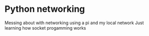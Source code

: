 # Python networking

Messing about with networking using a pi and my local network
Just learning how socket progamming works